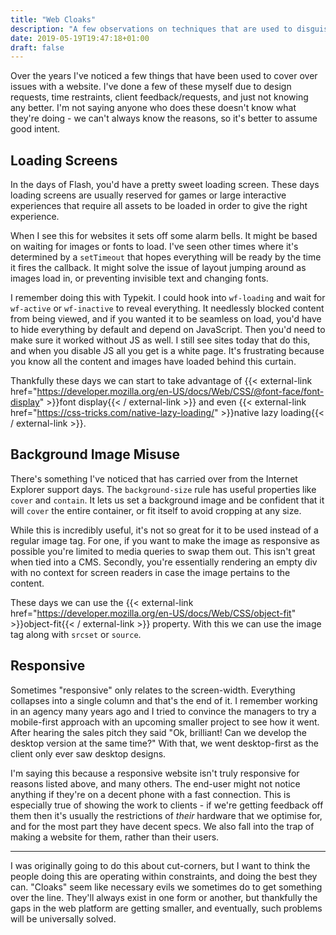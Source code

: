 ```yaml
---
title: "Web Cloaks"
description: "A few observations on techniques that are used to disguise a problem with a website."
date: 2019-05-19T19:47:18+01:00
draft: false
---
```


Over the years I've noticed a few things that have been used to cover over issues with a website. I've done a few of these myself due to design requests, time restraints, client feedback/requests, and just not knowing any better. I'm not saying anyone who does these doesn't know what they're doing - we can't always know the reasons, so it's better to assume good intent.

## Loading Screens

In the days of Flash, you'd have a pretty sweet loading screen. These days loading screens are usually reserved for games or large interactive experiences that require all assets to be loaded in order to give the right experience.

When I see this for websites it sets off some alarm bells. It might be based on waiting for images or fonts to load. I've seen other times where it's determined by a `setTimeout` that hopes everything will be ready by the time it fires the callback. It might solve the issue of layout jumping around as images load in, or preventing invisible text and changing fonts.

I remember doing this with Typekit. I could hook into `wf-loading` and wait for `wf-active` or `wf-inactive` to reveal everything. It needlessly blocked content from being viewed, and if you wanted it to be seamless on load, you'd have to hide everything by default and depend on JavaScript. Then you'd need to make sure it worked without JS as well. I still see sites today that do this, and when you disable JS all you get is a white page. It's frustrating because you know all the content and images have loaded behind this curtain.

Thankfully these days we can start to take advantage of {{< external-link href="https://developer.mozilla.org/en-US/docs/Web/CSS/@font-face/font-display" >}}font display{{< / external-link >}} and even {{< external-link href="https://css-tricks.com/native-lazy-loading/" >}}native lazy loading{{< / external-link >}}.

## Background Image Misuse

There's something I've noticed that has carried over from the Internet Explorer support days. The `background-size` rule has useful properties like `cover` and `contain`. It lets us set a background image and be confident that it will `cover` the entire container, or fit itself to avoid cropping at any size.

While this is incredibly useful, it's not so great for it to be used instead of a regular image tag. For one, if you want to make the image as responsive as possible you're limited to media queries to swap them out. This isn't great when tied into a CMS. Secondly, you're essentially rendering an empty div with no context for screen readers in case the image pertains to the content.

These days we can use the {{< external-link href="https://developer.mozilla.org/en-US/docs/Web/CSS/object-fit" >}}object-fit{{< / external-link >}} property. With this we can use the image tag along with `srcset` or `source`.

## Responsive

Sometimes "responsive" only relates to the screen-width. Everything collapses into a single column and that's the end of it. I remember working in an agency many years ago and I tried to convince the managers to try a mobile-first approach with an upcoming smaller project to see how it went. After hearing the sales pitch they said "Ok, brilliant! Can we develop the desktop version at the same time?" With that, we went desktop-first as the client only ever saw desktop designs.

I'm saying this because a responsive website isn't truly responsive for reasons listed above, and many others. The end-user might not notice anything if they're on a decent phone with a fast connection. This is especially true of showing the work to clients - if we're getting feedback off them then it's usually the restrictions of _their_ hardware that we optimise for, and for the most part they have decent specs. We also fall into the trap of making a website for them, rather than their users.

---

I was originally going to do this about cut-corners, but I want to think the people doing this are operating within constraints, and doing the best they can. "Cloaks" seem like necessary evils we sometimes do to get something over the line. They'll always exist in one form or another, but thankfully the gaps in the web platform are getting smaller, and eventually, such problems will be universally solved.
